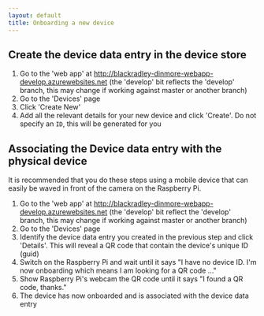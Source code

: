 ```yaml
---
layout: default
title: Onboarding a new device
---
```


## Create the device data entry in the device store
1. Go to the 'web app' at http://blackradley-dinmore-webapp-develop.azurewebsites.net (the 'develop' bit reflects the 'develop' branch, this may change if working against master or another branch)
1. Go to the 'Devices' page
1. Click 'Create New'
1. Add all the relevant details for your new device and click 'Create'. Do not specify an `ID`, this will be generated for you

## Associating the Device data entry with the physical device
It is recommended that you do these steps using a mobile device that can easily be waved in front of the camera on the Raspberry Pi.
1. Go to the 'web app' at http://blackradley-dinmore-webapp-develop.azurewebsites.net (the 'develop' bit reflect the 'develop' branch, this may change if working against master or another branch)
1. Go to the 'Devices' page
1. Identify the device data entry you created in the previous step and click 'Details'. This will reveal a QR code that contain the device's unique ID (guid)
1. Switch on the Raspberry Pi and wait until it says "I have no device ID. I'm now onboarding which means I am looking for a QR code ..."
1. Show Raspberry Pi's webcam the QR code until it says "I found a QR code, thanks."
1. The device has now onboarded and is associated with the device data entry